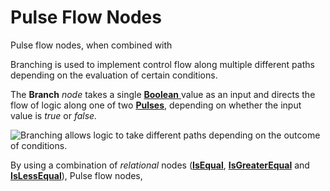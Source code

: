 # Pulse Flow Nodes

Pulse flow nodes, when combined with 

Branching is used to implement control flow along multiple different paths depending on the evaluation of certain conditions.

The **Branch** _node_ takes a single [**Boolean** ](../../../data-types/bool.md)value as an input and directs the flow of logic along one of two [**Pulses**](), depending on whether the input value is _true_ or _false._

![Branching allows logic to take different paths depending on the outcome of conditions. ](../../../../.gitbook/assets/flowcontrolexample%20%281%29.jpg)

By using a combination of _relational_ nodes \([**IsEqual**](), [**IsGreaterEqual**]() and [**IsLessEqual**]()\), Pulse flow nodes, 



